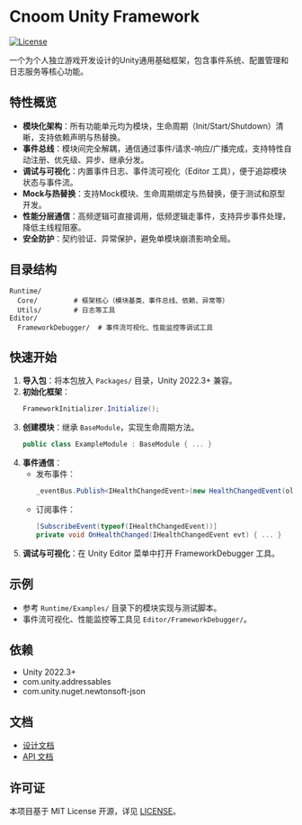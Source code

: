 # Cnoom Unity Framework

[![License](https://img.shields.io/badge/license-MIT-blue.svg)](LICENSE.md)

一个为个人独立游戏开发设计的Unity通用基础框架，包含事件系统、配置管理和日志服务等核心功能。

## 特性概览

- **模块化架构**：所有功能单元均为模块，生命周期（Init/Start/Shutdown）清晰，支持依赖声明与热替换。
- **事件总线**：模块间完全解耦，通信通过事件/请求-响应/广播完成，支持特性自动注册、优先级、异步、继承分发。
- **调试与可视化**：内置事件日志、事件流可视化（Editor 工具），便于追踪模块状态与事件流。
- **Mock与热替换**：支持Mock模块、生命周期绑定与热替换，便于测试和原型开发。
- **性能分层通信**：高频逻辑可直接调用，低频逻辑走事件，支持异步事件处理，降低主线程阻塞。
- **安全防护**：契约验证、异常保护，避免单模块崩溃影响全局。

## 目录结构

```
Runtime/
  Core/         # 框架核心（模块基类、事件总线、依赖、异常等）
  Utils/        # 日志等工具
Editor/
  FrameworkDebugger/  # 事件流可视化、性能监控等调试工具
```

## 快速开始

1. **导入包**：将本包放入 `Packages/` 目录，Unity 2022.3+ 兼容。
2. **初始化框架**：
   ```csharp
   FrameworkInitializer.Initialize();
   ```
3. **创建模块**：继承 `BaseModule`，实现生命周期方法。
   ```csharp
   public class ExampleModule : BaseModule { ... }
   ```
4. **事件通信**：
   - 发布事件：
     ```csharp
     _eventBus.Publish<IHealthChangedEvent>(new HealthChangedEvent(oldValue, newValue));
     ```
   - 订阅事件：
     ```csharp
     [SubscribeEvent(typeof(IHealthChangedEvent))]
     private void OnHealthChanged(IHealthChangedEvent evt) { ... }
     ```
5. **调试与可视化**：在 Unity Editor 菜单中打开 FrameworkDebugger 工具。

## 示例

- 参考 `Runtime/Examples/` 目录下的模块实现与测试脚本。
- 事件流可视化、性能监控等工具见 `Editor/FrameworkDebugger/`。

## 依赖
- Unity 2022.3+
- com.unity.addressables
- com.unity.nuget.newtonsoft-json

## 文档
- [设计文档](设计文档.md)
- [API 文档](https://github.com/cnoom/unity-framework)

## 许可证

本项目基于 MIT License 开源，详见 [LICENSE](LICENSE)。
